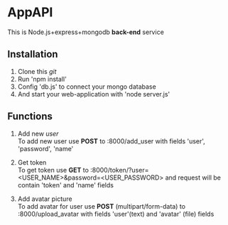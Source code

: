# AppAPI

This is Node.js+express+mongodb **back-end** service

## Installation

1. Clone this *git*
2. Run 'npm install'
3. Config 'db.js' to connect your mongo database
4. And start your web-application with 'node server.js'

## Functions

1. Add new *user*  
  To add new user use **POST** to <your-server-url>:8000/add_user with fields 'user', 'password', 'name'

2. Get token  
  To get token use **GET** to <your-server-url>:8000/token/?user=<USER_NAME>&password=<USER_PASSWORD>
  and request will be contain 'token' and 'name' fields
  
3. Add avatar picture  
  To add avatar for user use **POST** (multipart/form-data) to <your-server-url>:8000/upload_avatar with fields 'user'(text) and 'avatar' (file) fields
